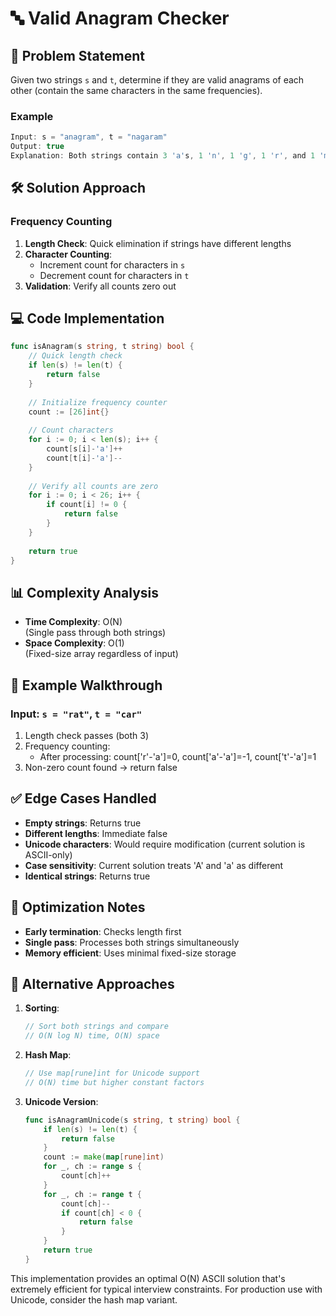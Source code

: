 # 🔤 Valid Anagram Checker

## 📝 Problem Statement
Given two strings `s` and `t`, determine if they are valid anagrams of each other (contain the same characters in the same frequencies).

### Example
```javascript
Input: s = "anagram", t = "nagaram"
Output: true
Explanation: Both strings contain 3 'a's, 1 'n', 1 'g', 1 'r', and 1 'm'
```

## 🛠 Solution Approach

### Frequency Counting
1. **Length Check**: Quick elimination if strings have different lengths
2. **Character Counting**:
   - Increment count for characters in `s`
   - Decrement count for characters in `t`
3. **Validation**: Verify all counts zero out

## 💻 Code Implementation

```go
func isAnagram(s string, t string) bool {
    // Quick length check
    if len(s) != len(t) {
        return false
    }
    
    // Initialize frequency counter
    count := [26]int{}
    
    // Count characters
    for i := 0; i < len(s); i++ {
        count[s[i]-'a']++
        count[t[i]-'a']--
    }
    
    // Verify all counts are zero
    for i := 0; i < 26; i++ {
        if count[i] != 0 {
            return false
        }
    }
    
    return true
}
```

## 📊 Complexity Analysis

- **Time Complexity**: O(N)  
  (Single pass through both strings)
- **Space Complexity**: O(1)  
  (Fixed-size array regardless of input)

## 🏁 Example Walkthrough

### Input: `s = "rat"`, `t = "car"`
1. Length check passes (both 3)
2. Frequency counting:
   - After processing: count['r'-'a']=0, count['a'-'a']=-1, count['t'-'a']=1
3. Non-zero count found → return false

## ✅ Edge Cases Handled

- **Empty strings**: Returns true
- **Different lengths**: Immediate false
- **Unicode characters**: Would require modification (current solution is ASCII-only)
- **Case sensitivity**: Current solution treats 'A' and 'a' as different
- **Identical strings**: Returns true

## 🎯 Optimization Notes

- **Early termination**: Checks length first
- **Single pass**: Processes both strings simultaneously
- **Memory efficient**: Uses minimal fixed-size storage

## 🚀 Alternative Approaches

1. **Sorting**:
   ```go
   // Sort both strings and compare
   // O(N log N) time, O(N) space
   ```
2. **Hash Map**:
   ```go
   // Use map[rune]int for Unicode support
   // O(N) time but higher constant factors
   ```
3. **Unicode Version**:
   ```go
   func isAnagramUnicode(s string, t string) bool {
       if len(s) != len(t) {
           return false
       }
       count := make(map[rune]int)
       for _, ch := range s {
           count[ch]++
       }
       for _, ch := range t {
           count[ch]--
           if count[ch] < 0 {
               return false
           }
       }
       return true
   }
   ```

This implementation provides an optimal O(N) ASCII solution that's extremely efficient for typical interview constraints. For production use with Unicode, consider the hash map variant.